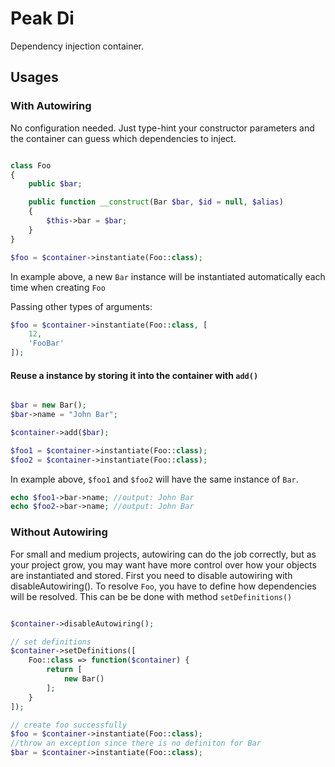# Peak Di
Dependency injection container.

## Usages

### With Autowiring

No configuration needed. Just type-hint your constructor parameters and the container can guess which dependencies to inject.

```PHP

class Foo
{
    public $bar;

    public function __construct(Bar $bar, $id = null, $alias)
    {
        $this->bar = $bar;
    }
}

$foo = $container->instantiate(Foo::class);
```
In example above, a new ``Bar`` instance will be instantiated automatically each time when creating ``Foo``

Passing other types of arguments:
```PHP
$foo = $container->instantiate(Foo::class, [
    12,
    'FooBar'
]);
```

#### Reuse a instance by storing it into the container with ```add()```

```PHP

$bar = new Bar();
$bar->name = "John Bar";

$container->add($bar);

$foo1 = $container->instantiate(Foo::class);
$foo2 = $container->instantiate(Foo::class);
```

In example above, ``$foo1`` and ``$foo2`` will have the same instance of ``Bar``.

```PHP
echo $foo1->bar->name; //output: John Bar
echo $foo2->bar->name; //output: John Bar
```

### Without Autowiring
For small and medium projects, autowiring can do the job correctly, but as your project grow, you may want have more control over how your objects are instantiated and stored.
First you need to disable autowiring with disableAutowiring(). To resolve ```Foo```, you have to define how dependencies will be resolved. This can be be done with method ```setDefinitions()```

```PHP

$container->disableAutowiring();

// set definitions
$container->setDefinitions([
    Foo::class => function($container) {
        return [
            new Bar()
        ];
    }
]);

// create foo successfully
$foo = $container->instantiate(Foo::class);
//throw an exception since there is no definiton for Bar
$bar = $container->instantiate(Foo::class);
```